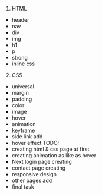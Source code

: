1. HTML
- header 
- nav 
- div 
- img 
- h1 
- p 
- strong 
- inline css 

2. CSS

- universal 
- margin 
- padding 
- color 
- image 
- hover 
- animation 
- keyframe 
- side link add 
- hover effect 
TODO:
- creating html & css page at first 
- creating animation as like as hover 
- Next login page creating 
- contact page creating 
- responsive design 
- other pages add 
- final task 


